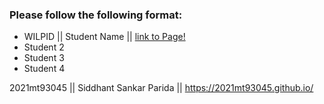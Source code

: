 ### Please follow the following format: ###

* WILPID ||     Student Name ||        [link to Page!](http://google.com)
* Student 2
* Student 3
* Student 4
 
  
   
2021mt93045 ||  Siddhant Sankar Parida || https://2021mt93045.github.io/
